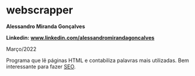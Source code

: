 # webscrapper
**Alessandro Miranda Gonçalves**

**Linkedin: www.linkedin.com/alessandromirandagoncalves** 

Março/2022                                          
 
Programa que lê páginas HTML e contabiliza palavras mais utilizadas. Bem interessante para fazer [SEO](https://conceito.de/seo).
